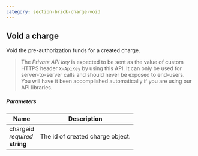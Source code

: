 ```yaml
---
category: section-brick-charge-void
---
```


## Void a charge

Void the pre-authorization funds for a created charge.

> The *Private API key* is expected to be sent as the value of custom HTTPS header ```X-ApiKey``` by using this API. It can only be used for server-to-server calls and should never be exposed to end-users. You will have it been accomplished automatically if you are using our API libraries.

##### Parameters

| Name | Description |
| --- | ---|
| chargeid<br> *required* <br> **string**  | The id of created charge object. |
